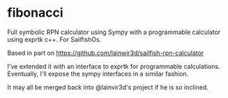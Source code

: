 # fibonacci
Full symbolic RPN calculator using Sympy with a programmable calculator using exprtk c++. For SailfishOs.

Based in part on https://github.com/lainwir3d/sailfish-rpn-calculator

I've extended it with an interface to exprtk for programmable calculations. Eventually, I'll expose the sympy interfaces in a similar fashion.

It may all be merged back into @lainvir3d's project if he is so inclined.
